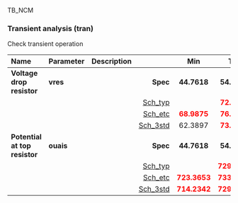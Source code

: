 TB_NCM

### Transient analysis (tran)

Check transient operation



|**Name**|**Parameter**|**Description**| |**Min**|**Typ**|**Max**| Unit|
|:---|:---|:---|---:|:---:|:---:|:---:| ---:|
|**Voltage drop resistor**|**vres** | | **Spec**  | **44.7618** | **54.7618** | **64.7618** | **mV** |
| | | |<a href='results/tran_Sch_typical.html'>Sch_typ</a>| | <span style='color:red'>**72.9830**</span> |  | |
| | | |<a href='results/tran_Sch_etc.html'>Sch_etc</a>|<span style='color:red'>**68.9875**</span> | <span style='color:red'>**76.4189**</span> | <span style='color:red'>**85.0745**</span> | |
| | | |<a href='results/tran_Sch_mc.html'>Sch_3std</a>|62.3897 | <span style='color:red'>**73.4519**</span> | <span style='color:red'>**84.5142**</span> | |
|**Potential at top resistor**|**ouais** | | **Spec**  | **44.7618** | **54.7618** | **64.7618** | **mV** |
| | | |<a href='results/tran_Sch_typical.html'>Sch_typ</a>| | <span style='color:red'>**729.1135**</span> |  | |
| | | |<a href='results/tran_Sch_etc.html'>Sch_etc</a>|<span style='color:red'>**723.3653**</span> | <span style='color:red'>**733.9878**</span> | <span style='color:red'>**745.9908**</span> | |
| | | |<a href='results/tran_Sch_mc.html'>Sch_3std</a>|<span style='color:red'>**714.2342**</span> | <span style='color:red'>**729.6512**</span> | <span style='color:red'>**745.0682**</span> | |
